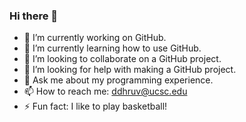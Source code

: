 ### Hi there 👋
- 🔭 I’m currently working on GitHub.
- 🌱 I’m currently learning how to use GitHub.
- 👯 I’m looking to collaborate on a GitHub project.
- 🤔 I’m looking for help with making a GitHub project.
- 💬 Ask me about my programming experience.
- 📫 How to reach me: ddhruv@ucsc.edu 
- ⚡ Fun fact: I like to play basketball!

